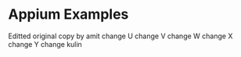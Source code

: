 # Appium Examples
Editted original copy by amit
change U
change V
change W
change X
change Y
change kulin

